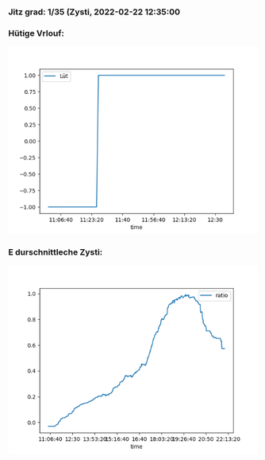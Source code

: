 ### Jitz grad: 1/35 (Zysti, 2022-02-22 12:35:00

### Hütige Vrlouf:
![Graph](Today.png)

### E durschnittleche Zysti:
![Graph](Zysti.png)